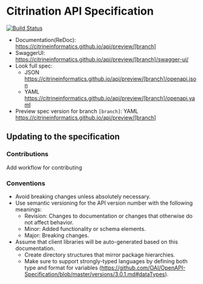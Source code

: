 # Citrination API Specification
[![Build Status](https://travis-ci.org/CitrineInformatics/api.svg?branch=master)](https://travis-ci.org/CitrineInformatics/api)

- Documentation(ReDoc): https://citrineinformatics.github.io/api/preview/[branch]
- SwaggerUI: https://citrineinformatics.github.io/api/preview/[branch]/swagger-ui/
- Look full spec:
    + JSON https://citrineinformatics.github.io/api/preview/[branch]/openapi.json
    + YAML https://citrineinformatics.github.io/api/preview/[branch]/openapi.yaml
- Preview spec version for branch `[branch]`: YAML https://citrineinformatics.github.io/api/preview/[branch]


## Updating to the specification

### Contributions

Add workflow for contributing

### Conventions

* Avoid breaking changes unless absolutely necessary.
* Use semantic versioning for the API version number with the following meanings:
    * Revision: Changes to documentation or changes that otherwise do not affect behavior.
    * Minor: Added functionality or schema elements.
    * Major: Breaking changes.
* Assume that client libraries will be auto-generated based on this documentation.
    * Create directory structures that mirror package hierarchies.
    * Make sure to support strongly-typed languages by defining both type and format for variables (https://github.com/OAI/OpenAPI-Specification/blob/master/versions/3.0.1.md#dataTypes).
